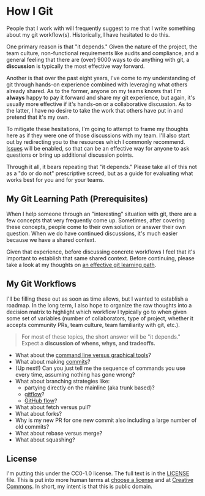 # How I Git

People that I work with will frequently suggest to me that I write something about my git workflow(s). Historically, I have hesitated to do this.

One primary reason is that "it depends." Given the nature of the project, the team culture, non-functional requirements like audits and compliance, and a general feeling that there are (over) 9000 ways to do anything with git, a **discussion** is typically the most effective way forward.

Another is that over the past eight years, I've come to my understanding of git through hands-on experience combined with leveraging what others already shared. As to the former, anyone on my teams knows that I'm **always** happy to pay it forward and share my git experience, but again, it's usually more effective if it's hands-on or a collaborative discussion. As to the latter, I have no desire to take the work that others have put in and pretend that it's my own.

To mitigate these hesitations, I'm going to attempt to frame my thoughts here as if they were one of those discussions with my team. I'll also start out by redirecting you to the resources which I commonly recommend. [Issues](https://github.com/druttka/how-i-git/issues) will be enabled, so that can be an effective way for anyone to ask questions or bring up additional discussion points.

Through it all, it bears repeating that "it depends." Please take all of this not as a "do or do not" prescriptive screed, but as a guide for evaluating what works best for you and for your teams.

## My Git Learning Path (Prerequisites)

When I help someone through an "interesting" situation with git, there are a few concepts that very frequently come up. Sometimes, after covering these concepts, people come to their own solution or answer their own question. When we do have continued discussions, it's much easier because we have a shared context.

Given that experience, before discussing concrete workflows I feel that it's important to establish that same shared context. Before continuing, please take a look at my thoughts on [an effective git learning path](./my-git-learning-path.md).

## My Git Workflows

I'll be filling these out as soon as time allows, but I wanted to establish a roadmap. In the long term, I also hope to organize the raw thoughts into a decision matrix to highlight which workflow I typically go to when given some set of variables (number of collaborators, type of project, whether it accepts community PRs, team culture, team familiarity with git, etc.).

> For most of these topics, the short answer will be "it depends." Expect a **discussion of whens, whys, and tradeoffs.**

- What about the [command line versus graphical tools](./cli-vs-graphical.md)?
- What about making [commits](./commits.md)?
- (Up next!) Can you just tell me the sequence of commands you use every time, assuming nothing has gone wrong?
- What about branching strategies like:
    - partying directly on the mainline (aka trunk based)?
    - [gitflow](https://nvie.com/posts/a-successful-git-branching-model/)?
    - [GitHub flow](https://guides.github.com/introduction/flow/)?
- What about fetch versus pull?
- What about forks?
- Why is my new PR for one new commit also including a large number of old commits?
- What about rebase versus merge?
- What about squashing?

## License

I'm putting this under the CC0-1.0 license. The full text is in the [LICENSE](./LICENSE) file. This is put into more human terms at [choose a license](https://choosealicense.com/licenses/cc0-1.0/) and at [Creative Commons](https://creativecommons.org/publicdomain/zero/1.0/). In short, my intent is that this is public domain.
